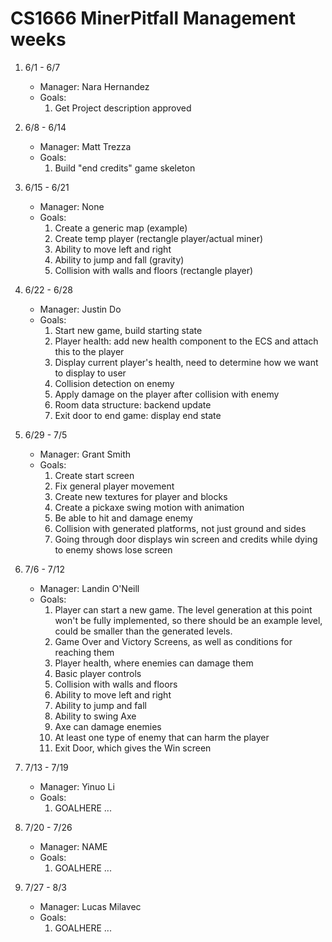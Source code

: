 # CS1666 MinerPitfall Management weeks

1. 6/1 - 6/7
	* Manager: Nara Hernandez
	* Goals:
		1. Get Project description approved

2. 6/8 - 6/14
	* Manager: Matt Trezza
	* Goals:
		1. Build "end credits" game skeleton

3. 6/15 - 6/21
	* Manager: None
	* Goals:
		1. Create a generic map (example)
		2. Create temp player (rectangle player/actual miner)
		3. Ability to move left and right 
		4. Ability to jump and fall (gravity)
		5. Collision with walls and floors (rectangle player)

4. 6/22 - 6/28
	* Manager: Justin Do
	* Goals:
		1. Start new game, build starting state
   		2. Player health: add new health component to the ECS and attach this to the player
 		3. Display current player's health, need to determine how we want to display to user
		4. Collision detection on enemy
   		5. Apply damage on the player after collision with enemy
		6. Room data structure: backend update
		7. Exit door to end game: display end state

5. 6/29 - 7/5
	* Manager: Grant Smith
	* Goals:
		1. Create start screen
		2. Fix general player movement
		3. Create new textures for player and blocks
		4. Create a pickaxe swing motion with animation
		5. Be able to hit and damage enemy
		6. Collision with generated platforms, not just ground and sides
		7. Going through door displays win screen and credits while dying to enemy shows lose screen

6. 7/6 - 7/12
	* Manager: Landin O'Neill
	* Goals:
		1. Player can start a new game. The level generation at this point won't be fully implemented, so there should be an example level, could be smaller than the generated levels.
		2. Game Over and Victory Screens, as well as conditions for reaching them
		3. Player health, where enemies can damage them
		4. Basic player controls
		5. Collision with walls and floors
		6. Ability to move left and right
		7. Ability to jump and fall
		8. Ability to swing Axe
		9. Axe can damage enemies
		10. At least one type of enemy that can harm the player
		11. Exit Door, which gives the Win screen


7. 7/13 - 7/19
	* Manager: Yinuo Li
	* Goals:
		1. GOALHERE
		...

8. 7/20 - 7/26
	* Manager: NAME
	* Goals:
		1. GOALHERE
		...

9. 7/27 - 8/3
	* Manager: Lucas Milavec
	* Goals:
		1. GOALHERE
		...

